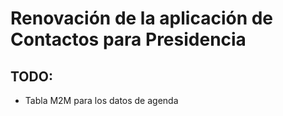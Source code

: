 # Renovación de la aplicación de Contactos para Presidencia

## TODO:
* Tabla M2M para los datos de agenda
